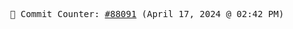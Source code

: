 <p align="center">
    <samp>
        📮 Commit Counter: <a href="https://github.com/Javascript-void0/Javascript-void0/commits/main">#88091</a> (April 17, 2024 @ 02:42 PM)
    </samp>
</p>
